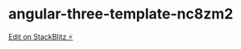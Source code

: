 # angular-three-template-nc8zm2

[Edit on StackBlitz ⚡️](https://stackblitz.com/edit/angular-three-template-nc8zm2)